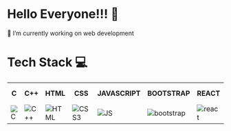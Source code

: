 <h1>Hello Everyone!!! 🤟</h1>


<p>🔭 I’m currently working on web development</p>


<!--
**Srushti2002/Srushti2002** is a ✨ _special_ ✨ repository because its `README.md` (this file) appears on your GitHub profile.

Here are some ideas to get you started:

- 🔭 I’m currently working on web development
- 🌱 I’m currently learning 
- 👯 I’m looking to collaborate on ...
- 🤔 I’m looking for help with ...
- 💬 Ask me about ...
- 📫 How to reach me: ...
- 😄 Pronouns: ...
- ⚡ Fun fact: ...
-->
<h1>Tech Stack 💻</h1>

<table>
<tr>
  <th>C</th>
  <th>C++</th>
  <th>HTML</th>
  <th>CSS</th>
  <th>JAVASCRIPT</th>
  <th>BOOTSTRAP</th>
  <th>REACT</th>
  <th>NPM</th>
  <th>NODEJS</th>
 <th>PYTHON</th>
  <th>OPENCV</th>
  <th>R</th>
  <th>NUMPY</th>
  <th>PANDAS</th>
  <th>SCIKIT-LEARN</th>
  <th>SCIPY</th>
  <th>TENSORFLOW</th>
  
  </tr>
<tr>
  <td><img src="https://user-images.githubusercontent.com/91448978/218302699-c835fe6c-6f79-4f79-8d49-486873b3603d.png" alt="C"></td>
  <td><img src="https://user-images.githubusercontent.com/91448978/218303286-a687e8df-d6b9-43ec-a24a-cafb4135a510.png" alt="C++"></td>
  <td><img src="https://user-images.githubusercontent.com/91448978/218303424-dce2eee9-5377-49f0-a120-bd76f13fe602.png" alt="HTML"></td>
  <td><img src="https://user-images.githubusercontent.com/91448978/218303446-bac1f901-72c6-4bcf-96ae-a59b72859bfd.png" alt="CSS3"></td>
  <td><img src="https://user-images.githubusercontent.com/91448978/218303485-24153464-1387-47a2-ba10-fb3f74df98a9.png" alt="JS"></td>
  <td><img src="https://user-images.githubusercontent.com/91448978/218305762-875ab42c-2294-4a11-a395-6938bcdaaa85.png" alt="bootstrap"></td>
  <td><img src="https://user-images.githubusercontent.com/91448978/218305838-ffeccb76-7430-4637-b93a-bdd3e39c3eb9.png" alt="react"></td>
  <td><img src="https://user-images.githubusercontent.com/91448978/218304037-4352326c-4257-439a-92f7-da9a55e8bb4a.png" alt="npm"></td>
  <td><img src="https://user-images.githubusercontent.com/91448978/218304060-ce83416b-b958-4563-9451-f92f5b5d2a20.png" alt="nodeJS"></td>
  <td><img src="https://user-images.githubusercontent.com/91448978/218304132-979c44f5-8817-4c32-bff4-e77e23bb3e5f.png" alt="python"></td>
  <td><img src="https://user-images.githubusercontent.com/91448978/218304163-757c82a9-d655-4fee-99da-f3f52652dd7c.png" alt="openCV"></td>
  <td><img src="https://user-images.githubusercontent.com/91448978/218304270-c7c0ad81-8332-49a3-ac37-c87606b8b86e.png" alt="R lang"></td>
  <td><img src="https://encrypted-tbn0.gstatic.com/images?q=tbn:ANd9GcRKc1mvRYGIm5UERjzv7yUe00tRF-M6dyZRLj7wPxI&s" alt="numpy"></td>
  <td><img src="https://res.cloudinary.com/practicaldev/image/fetch/s--WiFuELfy--/c_imagga_scale,f_auto,fl_progressive,h_1080,q_auto,w_1080/https://dev-to-uploads.s3.amazonaws.com/i/ahxftwer1lt7514gwfsr.png" alt="pandas"></td>
  <td><img src="https://e7.pngegg.com/pngimages/905/45/png-clipart-scikit-learn-python-scikit-logo-brand-learning-text-computer.png" alt="Scikit-learn"></td>
  <td><img src="https://e7.pngegg.com/pngimages/665/534/png-clipart-scipy-numpy-python-scikit-learn-pip-others-miscellaneous-blue.png" alt="scipy"></td>
  <td><img src="https://user-images.githubusercontent.com/91448978/218304372-526dda59-ee59-4e50-b4c4-005822c550a7.png" alt="tensorflow"></td>
  
  </tr>
</table>





